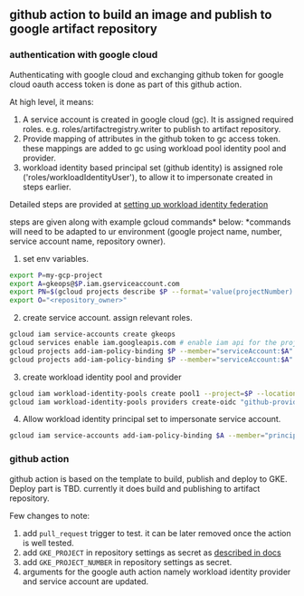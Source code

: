 ## github action to build an image and publish to google artifact repository 

### authentication with google cloud
Authenticating with google cloud and exchanging github token for google cloud oauth access token is done as part of this github action.

At high level, it means:
1. A service account is created in google cloud (gc). It is assigned required roles. e.g. roles/artifactregistry.writer to publish to artifact repository.
1. Provide mapping of attributes in the github token to gc access token. these mappings are added to gc using workload pool identity pool and provider. 
1. workload identity based principal set (github identity) is assigned role ('roles/workloadIdentityUser'), to allow it to impersonate <serviceAccount> created in steps earlier.

Detailed steps are provided at [setting up workload identity federation](https://github.com/google-github-actions/auth#setting-up-workload-identity-federation)

steps are given along with example gcloud commands* below:
*commands will need to be adapted to ur environment (google project name, number, service account name, repository owner). 

1. set env variables. 
   
```bash
export P=my-gcp-project
export A=gkeops@$P.iam.gserviceaccount.com
export PN=$(gcloud projects describe $P --format='value(projectNumber)')
export O="<repository_owner>"
```

2. create service account. assign relevant roles.
```bash
gcloud iam service-accounts create gkeops
gcloud services enable iam.googleapis.com # enable iam api for the project
gcloud projects add-iam-policy-binding $P --member="serviceAccount:$A" --role="roles/artifactregistry.writer" 
gcloud projects add-iam-policy-binding $P --member="serviceAccount:$A" --role="roles/container.admin" 
```

3. create workload identity pool and provider 
```bash
gcloud iam workload-identity-pools create pool1 --project=$P --location=global --display-name=default
gcloud iam workload-identity-pools providers create-oidc "github-provider" --project="$P" --location="global" --workload-identity-pool=pool1 --display-name="github identity provider" --attribute-mapping="google.subject=assertion.sub,attribute.actor=assertion.actor,attribute.repository=assertion.repository,attribute.repository_owner=assertion.repository_owner" --issuer-uri="https://token.actions.githubusercontent.com"

```

4. Allow workload identity principal set to impersonate service account.
```bash
gcloud iam service-accounts add-iam-policy-binding $A --member="principalSet://iam.googleapis.com/projects/$PN/locations/global/workloadIdentityPools/pool1/attribute.repository_owner/$O" --role="roles/iam.workloadIdentityUser" --project=$P
```
### github action
github action is based on the template to build, publish and deploy to GKE. Deploy part is TBD. currently it does build and publishing to artifact repository. 

Few changes to note:
1. add `pull_request` trigger to test. it can be later removed once the action is well tested.
2. add `GKE_PROJECT` in repository settings as secret as [described in docs][2]
3. add `GKE_PROJECT_NUMBER` in repository settings as secret.
4. arguments for the google auth action namely workload identity provider and service account are updated.


[1]: https://docs.github.com/en/actions/deployment/security-hardening-your-deployments/about-security-hardening-with-openid-connect
[2]: https://docs.github.com/en/actions/deployment/deploying-to-your-cloud-provider/deploying-to-google-kubernetes-engine
